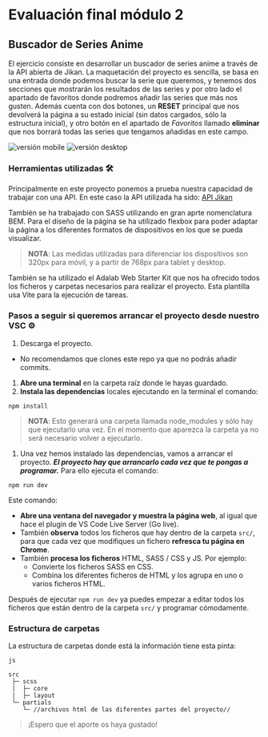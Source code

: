 # Evaluación final módulo 2

## Buscador de Series Anime

El ejercicio consiste en desarrollar un buscador de series anime a través de la API abierta de Jikan.
La maquetación del proyecto es sencilla, se basa en una entrada donde podemos buscar la serie que queremos, y tenemos dos secciones que mostrarán los resultados de las series y por otro lado el apartado de favoritos donde podremos añadir las series que más nos gusten.
Además cuenta con dos botones, un **RESET** principal que nos devolverá la página a su estado inicial (sin datos cargados, sólo la estructura inicial), y otro botón en el apartado de _Favoritos_ llamado **eliminar** que nos borrará todas las series que tengamos añadidas en este campo.

![versión mobile](/images/mobile.PNG)
![versión desktop](/images/desktop.PNG)

### Herramientas utilizadas 🛠️

Principalmente en este proyecto ponemos a prueba nuestra capacidad de trabajar con una API. En este caso la API utilizada ha sido:
[API Jikan](https://docs.api.jikan.moe/)

También se ha trabajado con SASS utilizando en gran aprte nomenclatura BEM. Para el diseño de la página se ha utilizado flexbox para poder adaptar la página a los diferentes formatos de dispositivos en los que se pueda visualizar.

> **NOTA**: Las medidas utilizadas para diferenciar los dispositivos son 320px para móvil, y a partir de 768px para tablet y desktop.

También se ha utilizado el Adalab Web Starter Kit que nos ha ofrecido todos los ficheros y carpetas necesarios para realizar el proyecto. Esta plantilla usa Vite para la ejecución de tareas.

### Pasos a seguir si queremos arrancar el proyecto desde nuestro VSC ⚙️

1. Descarga el proyecto.

- No recomendamos que clones este repo ya que no podrás añadir commits.

1. **Abre una terminal** en la carpeta raíz donde le hayas guardado.
1. **Instala las dependencias** locales ejecutando en la terminal el comando:

```
npm install
```

> **NOTA**: Esto generará una carpeta llamada node_modules y sólo hay que ejecutarlo una vez. En el momento que aparezca la carpeta ya no será necesario volver a ejecutarlo.

1. Una vez hemos instalado las dependencias, vamos a arrancar el proyecto. **_El proyecto hay que arrancarlo cada vez que te pongas a programar._** Para ello ejecuta el comando:

```
npm run dev
```

Este comando:

- **Abre una ventana del navegador y muestra la página web**, al igual que hace el plugin de VS Code Live Server (Go live).
- También **observa** todos los ficheros que hay dentro de la carpeta `src/`, para que cada vez que modifiques un fichero **refresca tu página en Chrome**.
- También **procesa los ficheros** HTML, SASS / CSS y JS. Por ejemplo:
  - Convierte los ficheros SASS en CSS.
  - Combina los diferentes ficheros de HTML y los agrupa en uno o varios ficheros HTML.

Después de ejecutar `npm run dev` ya puedes empezar a editar todos los ficheros que están dentro de la carpeta `src/` y programar cómodamente.

### Estructura de carpetas

La estructura de carpetas donde está la información tiene esta pinta:

```
js

src
 ├─ scss
 |  ├─ core
 |  ├─ layout
 └─ partials
    └─ //archivos html de las diferentes partes del proyecto//
```

> ¡Espero que el aporte os haya gustado!
